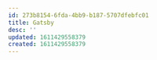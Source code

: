```yaml
---
id: 273b8154-6fda-4bb9-b187-5707dfebfc01
title: Gatsby
desc: ''
updated: 1611429558379
created: 1611429558379
---
```


